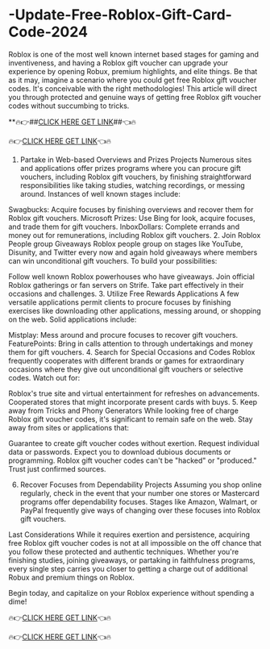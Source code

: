 # -Update-Free-Roblox-Gift-Card-Code-2024
Roblox is one of the most well known internet based stages for gaming and inventiveness, and having a Roblox gift voucher can upgrade your experience by opening Robux, premium highlights, and elite things. Be that as it may, imagine a scenario where you could get free Roblox gift voucher codes. It's conceivable with the right methodologies! This article will direct you through protected and genuine ways of getting free Roblox gift voucher codes without succumbing to tricks.

**🔥👉##[CLICK HERE GET LINK](https://tinyurl.com/Robloxs-Gift-Card-Code)##👈🔥

🔥👉[CLICK HERE GET LINK](https://tinyurl.com/Robloxs-Gift-Card-Code)👈🔥

1. Partake in Web-based Overviews and Prizes Projects
Numerous sites and applications offer prizes programs where you can procure gift vouchers, including Roblox gift vouchers, by finishing straightforward responsibilities like taking studies, watching recordings, or messing around. Instances of well known stages include:

Swagbucks: Acquire focuses by finishing overviews and recover them for Roblox gift vouchers.
Microsoft Prizes: Use Bing for look, acquire focuses, and trade them for gift vouchers.
InboxDollars: Complete errands and money out for remunerations, including Roblox gift vouchers.
2. Join Roblox People group Giveaways
Roblox people group on stages like YouTube, Disunity, and Twitter every now and again hold giveaways where members can win unconditional gift vouchers. To build your possibilities:

Follow well known Roblox powerhouses who have giveaways.
Join official Roblox gatherings or fan servers on Strife.
Take part effectively in their occasions and challenges.
3. Utilize Free Rewards Applications
A few versatile applications permit clients to procure focuses by finishing exercises like downloading other applications, messing around, or shopping on the web. Solid applications include:

Mistplay: Mess around and procure focuses to recover gift vouchers.
FeaturePoints: Bring in calls attention to through undertakings and money them for gift vouchers.
4. Search for Special Occasions and Codes
Roblox frequently cooperates with different brands or games for extraordinary occasions where they give out unconditional gift vouchers or selective codes. Watch out for:

Roblox's true site and virtual entertainment for refreshes on advancements.
Cooperated stores that might incorporate present cards with buys.
5. Keep away from Tricks and Phony Generators
While looking free of charge Roblox gift voucher codes, it's significant to remain safe on the web. Stay away from sites or applications that:

Guarantee to create gift voucher codes without exertion.
Request individual data or passwords.
Expect you to download dubious documents or programming.
Roblox gift voucher codes can't be "hacked" or "produced." Trust just confirmed sources.

6. Recover Focuses from Dependability Projects
Assuming you shop online regularly, check in the event that your number one stores or Mastercard programs offer dependability focuses. Stages like Amazon, Walmart, or PayPal frequently give ways of changing over these focuses into Roblox gift vouchers.

Last Considerations
While it requires exertion and persistence, acquiring free Roblox gift voucher codes is not at all impossible on the off chance that you follow these protected and authentic techniques. Whether you're finishing studies, joining giveaways, or partaking in faithfulness programs, every single step carries you closer to getting a charge out of additional Robux and premium things on Roblox.

Begin today, and capitalize on your Roblox experience without spending a dime!

🔥👉[CLICK HERE GET LINK](https://tinyurl.com/Robloxs-Gift-Card-Code)👈🔥

🔥👉[CLICK HERE GET LINK](https://tinyurl.com/Robloxs-Gift-Card-Code)👈🔥
